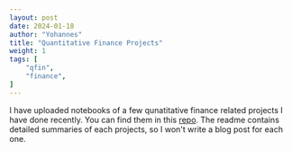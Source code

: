 ```yaml
---
layout: post
date: 2024-01-18
author: "Yohannes"
title: "Quantitative Finance Projects"
weight: 1
tags: [
    "qfin",
    "finance",
]
---
```


I have uploaded notebooks of a few qunatitative finance related projects I have done recently. You can find them in this [repo](https://github.com/ydkahin/qfin-nb). The readme contains detailed summaries of each projects, so I won't write a blog post for each one.